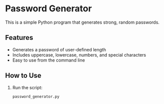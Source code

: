 # Password Generator

This is a simple Python program that generates strong, random passwords.

## Features

- Generates a password of user-defined length
- Includes uppercase, lowercase, numbers, and special characters
- Easy to use from the command line

## How to Use

1. Run the script:
   ```bash
   password_generator.py

